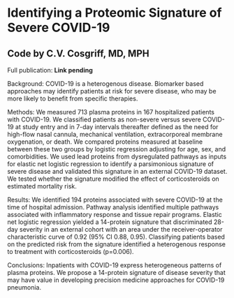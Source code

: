 # Identifying a Proteomic Signature of Severe COVID-19
## Code by C.V. Cosgriff, MD, MPH

Full publication: **Link pending**

Background: COVID-19 is a heterogenous disease. Biomarker based approaches may identify patients at risk for severe disease, who may be more likely to benefit from specific therapies.

Methods: We measured 713 plasma proteins in 167 hospitalized patients with COVID-19. We classified patients as non-severe versus severe COVID-19 at study entry and in 7-day intervals thereafter defined as the need for high-flow nasal cannula, mechanical ventilation, extracorporeal membrane oxygenation, or death. We compared proteins measured at baseline between these two groups by logistic regression adjusting for age, sex, and comorbidities. We used lead proteins from dysregulated pathways as inputs for elastic net logistic regression to identify a parsimonious signature of severe disease and validated this signature in an external COVID-19 dataset. We tested whether the signature modified the effect of corticosteroids on estimated mortality risk. 

Results: We identified 194 proteins associated with severe COVID-19 at the time of hospital admission. Pathway analysis identified multiple pathways associated with inflammatory response and tissue repair programs. Elastic net logistic regression yielded a 14-protein signature that discriminated 28-day severity in an external cohort with an area under the receiver-operator characteristic curve of 0.92 (95% CI 0.88, 0.95). Classifying patients based on the predicted risk from the signature identified a heterogenous response to treatment with corticosteroids (p=0.006).

Conclusions: Inpatients with COVID-19 express heterogeneous patterns of plasma proteins. We propose a 14-protein signature of disease severity that may have value in developing precision medicine approaches for COVID-19 pneumonia.
